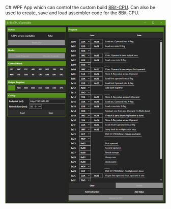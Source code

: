 C# WPF App which can control the custom build [8Bit-CPU](https://github.com/Trommik/8Bit-CPU). Can also be used to create, save and load assembler code for the 8Bit-CPU. 

![8Bit CPU Controller UI](GUI.png)
